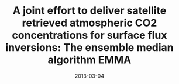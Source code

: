 ---
title: "<b>A joint effort to deliver satellite retrieved atmospheric CO2 concentrations for surface flux inversions: The ensemble median algorithm EMMA</b>"
collection: publications
permalink: /publication/2013-03-04-Reuter
date: 2013-03-04
venue: 'Atmospheric Chemistry and Physics'
paperurl: 'https://doi.org/doi:10.5194/acp-13-1771-2013'
citation: '<b>7</b> - Reuter M., Bosch H., Bovensmann H., Bril A., Buchwitz M. et al., <b>A joint effort to deliver satellite retrieved atmospheric CO2 concentrations for surface flux inversions: The ensemble median algorithm EMMA</b>, Atmospheric Chemistry and Physics, 13, 1771-1780, (2013-03-04). <a href="https://doi.org/doi:10.5194/acp-13-1771-2013">doi:10.5194/acp-13-1771-2013</a> (cited 42 times)

'
---